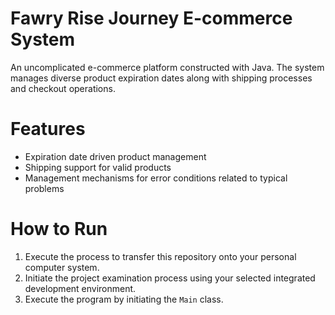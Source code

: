 # Fawry Rise Journey E-commerce System 

An uncomplicated e-commerce platform constructed with Java. The system manages diverse product expiration dates along with shipping processes and checkout operations. 

# Features 

* Expiration date driven product management 
* Shipping support for valid products 
* Management mechanisms for error conditions related to typical problems 

# How to Run 

1. Execute the process to transfer this repository onto your personal computer system. 
2. Initiate the project examination process using your selected integrated development environment. 
3. Execute the program by initiating the `Main` class. 

